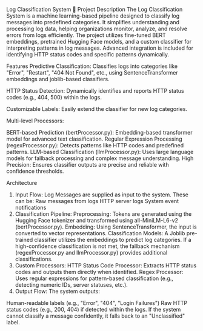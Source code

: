 Log Classification System 📄
Project Description
The Log Classification System is a machine learning-based pipeline designed to classify log messages into predefined categories. It simplifies understanding and processing log data, helping organizations monitor, analyze, and resolve errors from logs efficiently. The project utilizes fine-tuned BERT embeddings, pretrained Hugging Face models, and a custom classifier for interpreting patterns in log messages. Advanced integration is included for identifying HTTP status codes and specific patterns dynamically.

Features
Predictive Classification: Classifies logs into categories like "Error", "Restart", "404 Not Found", etc., using SentenceTransformer embeddings and joblib-based classifiers.

HTTP Status Detection: Dynamically identifies and reports HTTP status codes (e.g., 404, 500) within the logs.

Customizable Labels: Easily extend the classifier for new log categories.

Multi-level Processors:

BERT-based Prediction (bertProcessor.py): Embedding-based transformer model for advanced text classification.
Regular Expression Processing (regexProcessor.py): Detects patterns like HTTP codes and predefined patterns.
LLM-based Classification (llmProcessor.py): Uses large language models for fallback processing and complex message understanding.
High Precision: Ensures classifier outputs are precise and reliable with confidence thresholds.

Architecture
1. Input Flow:
Log Messages are supplied as input to the system. These can be:
Raw messages from logs
HTTP server logs
System event notifications
2. Classification Pipeline:
Preprocessing: Tokens are generated using the Hugging Face tokenizer and transformed using all-MiniLM-L6-v2 (bertProcessor.py).
Embedding: Using SentenceTransformer, the input is converted to vector representations.
Classification Models:
A Joblib pre-trained classifier utilizes the embeddings to predict log categories.
If a high-confidence classification is not met, the fallback mechanism (regexProcessor.py and llmProcessor.py) provides additional classifications.
3. Custom Processors:
HTTP Status Code Processor: Extracts HTTP status codes and outputs them directly when identified.
Regex Processor: Uses regular expressions for pattern-based classification (e.g., detecting numeric IDs, server statuses, etc.).
4. Output Flow:
The system outputs:

Human-readable labels (e.g., "Error", "404", "Login Failures")
Raw HTTP status codes (e.g., 200, 404) if detected within the logs.
If the system cannot classify a message confidently, it falls back to an "Unclassified" label.
